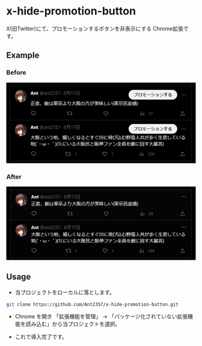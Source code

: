 # x-hide-promotion-button
X(旧Twitter)にて、プロモーションするボタンを非表示にする Chrome拡張です。

## Example

### Before
![拡張適用前](./assets/imgs/examples/before.png "拡張適用前")

### After
![拡張適用後](./assets/imgs/examples/after.png "拡張適用後")

## Usage

* 当プロジェクトをローカルに落とします。
```bash
git clone https://github.com/Ant2357/x-hide-promotion-button.git
```

* Chrome を開き 「拡張機能を管理」 -> 「パッケージ化されていない拡張機能を読み込む」から当プロジェクトを選択。

* これで導入完了です。
